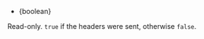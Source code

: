 <!-- YAML
added: v0.9.3
-->

* {boolean}

Read-only. `true` if the headers were sent, otherwise `false`.

